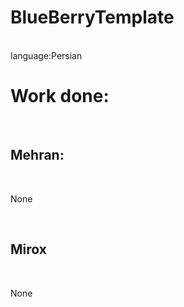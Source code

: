# BlueBerryTemplate
<br>
language:Persian
<br>
<h1>Work done:</h1>
<br>
<h2>Mehran:</h2>
<br>
<p>None</p>
<br>
<h2>Mirox</h2>
<br>
<p>None</p>
